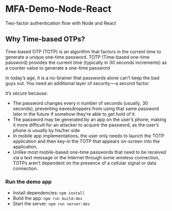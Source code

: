 # MFA-Demo-Node-React
Two-factor authentication flow with Node and React

## Why Time-based OTPs?

Time-based OTP (TOTP) is an algorithm that factors in the current time to generate a unique one-time password.
TOTP (Time-based one-time password) provides the current time (typically in 30 seconds increments) as a counter value to generate a one-time password 

In today’s age, it is a no-brainer that passwords alone can’t keep the bad guys out. You need an additional layer of security — a second factor.

It’s secure because:

- The password changes every n number of seconds (usually, 30 seconds), preventing eavesdroppers from using that same password later in the future if somehow they’re able to get hold of it.
- The password may be generated by an app on the user’s phone, making it more difficult for an attacker to acquire the password, as the user’s phone is usually by his/her side
- In mobile app implementations, the user only needs to launch the TOTP application and then key-in the TOTP that appears on-screen into the application.
- Unlike most mobile-based one-time passwords that need to be received via a text message or the Internet through some wireless connection, TOTPs aren’t dependent on the presence of a cellular signal or data connection.

### Run the demo app
- Install dependencies: `npm install`
- Build the app: `npm run build:dev`
- Start the server: `npm run server:dev`
